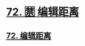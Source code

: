 # [72. 🈲 编辑距离](https://github.com/imtsingyun/LeetCode/issues/13)

## [72. 编辑距离](https://leetcode.cn/problems/edit-distance/)